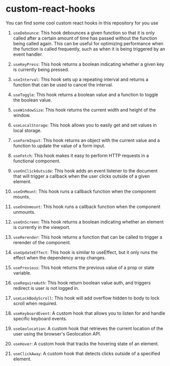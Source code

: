 # custom-react-hooks

You can find some cool custom react hooks in this repository for you use

1. `useDebounce`: This hook debounces a given function so that it is only called after a certain amount of time has passed without the function being called again. This can be useful for optimizing performance when the function is called frequently, such as when it is being triggered by an event handler.

2. `useKeyPress`: This hook returns a boolean indicating whether a given key is currently being pressed.

3. `useInterval`: This hook sets up a repeating interval and returns a function that can be used to cancel the interval.

4. `useToggle`: This hook returns a boolean value and a function to toggle the boolean value.

5. `useWindowSize`: This hook returns the current width and height of the window.

6. `useLocalStorage`: This hook allows you to easily get and set values in local storage.

7. `useFormInput`: This hook returns an object with the current value and a function to update the value of a form input.

8. `useFetch`: This hook makes it easy to perform HTTP requests in a functional component.

9. `useOnClickOutside`: This hook adds an event listener to the document that will trigger a callback when the user clicks outside of a given element.

10. `useOnMount`: This hook runs a callback function when the component mounts.

11. `useOnUnmount`: This hook runs a callback function when the component unmounts.

12. `useOnScreen`: This hook returns a boolean indicating whether an element is currently in the viewport.

13. `useRerender`: This hook returns a function that can be called to trigger a rerender of the component.

14. `useUpdateEffect`: This hook is similar to useEffect, but it only runs the effect when the dependency array changes.

15. `usePrevious`: This hook returns the previous value of a prop or state variable.

16. `useRequireAuth`: This hook return boolean value auth, and triggers redirect is user is not logged in.

17. `useLockBodyScroll`: This hook will add overflow hidden to body to lock scroll when required.

18. `useKeyboardEvent`: A custom hook that allows you to listen for and handle specific keyboard events.

19. `useGeolocation`: A custom hook that retrieves the current location of the user using the browser's Geolocation API.

20. `useHover`: A custom hook that tracks the hovering state of an element.

21. `useClickAway`: A custom hook that detects clicks outside of a specified element.
